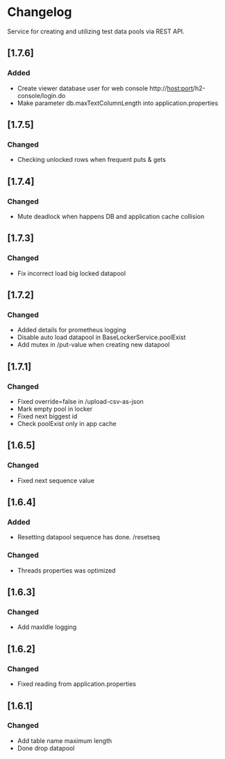 # Changelog
Service for creating and utilizing test data pools via REST API.

## [1.7.6]

### Added

- Create viewer database user for web console http://<host:port>/h2-console/login.do
- Make parameter db.maxTextColumnLength into application.properties

## [1.7.5]

### Changed

- Checking unlocked rows when frequent puts & gets

## [1.7.4]

### Changed

- Mute deadlock when happens DB and application cache collision

## [1.7.3]

### Changed

- Fix incorrect load big locked datapool

## [1.7.2]

### Changed

- Added details for prometheus logging
- Disable auto load datapool in BaseLockerService.poolExist
- Add mutex in /put-value when creating new datapool

## [1.7.1]

### Changed

- Fixed override=false in /upload-csv-as-json
- Mark empty pool in locker
- Fixed next biggest id
- Check poolExist only in app cache

## [1.6.5]

### Changed

- Fixed next sequence value

## [1.6.4]

### Added

- Resetting datapool sequence has done. /resetseq

### Changed

- Threads properties was optimized

## [1.6.3]

### Changed

- Add maxIdle logging 


## [1.6.2]

### Changed

- Fixed  reading from application.properties 


## [1.6.1]

### Changed

- Add table name maximum length
- Done drop datapool